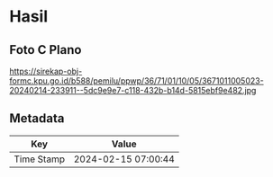 # Hasil

## Foto C Plano

https://sirekap-obj-formc.kpu.go.id/b588/pemilu/ppwp/36/71/01/10/05/3671011005023-20240214-233911--5dc9e9e7-c118-432b-b14d-5815ebf9e482.jpg


## Metadata

| Key        | Value               |
| ---------- | ------------------- |
| Time Stamp | 2024-02-15 07:00:44 |



